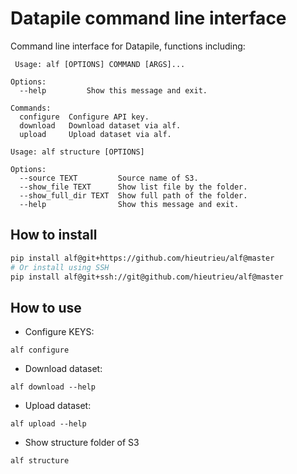 # Datapile command line interface

Command line interface for Datapile, functions including:

```
 Usage: alf [OPTIONS] COMMAND [ARGS]...

Options:
  --help         Show this message and exit.

Commands:
  configure  Configure API key.
  download   Download dataset via alf.
  upload     Upload dataset via alf.
```

```
Usage: alf structure [OPTIONS]

Options:
  --source TEXT         Source name of S3.
  --show_file TEXT      Show list file by the folder.
  --show_full_dir TEXT  Show full path of the folder.
  --help                Show this message and exit.
```

## How to install

```bash
pip install alf@git+https://github.com/hieutrieu/alf@master
# Or install using SSH
pip install alf@git+ssh://git@github.com/hieutrieu/alf@master
```


## How to use
 * Configure KEYS:
 ```
 alf configure

 ```
 * Download dataset:
 ```
 alf download --help

 ```
 * Upload dataset:
 ```
 alf upload --help
 ```
 * Show structure folder of S3
 ```
 alf structure
 ```
